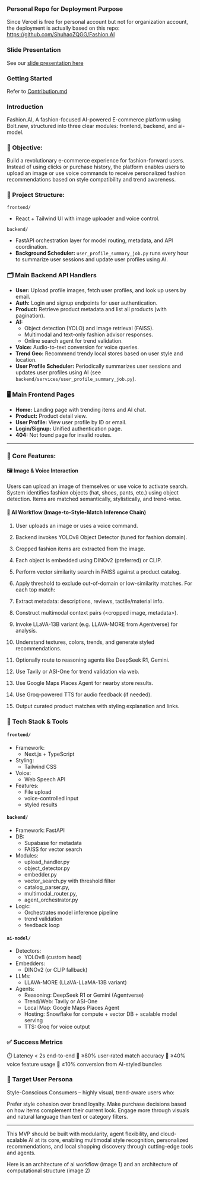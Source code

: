 ### Personal Repo for Deployment Purpose
Since Vercel is free for personal account but not for organization account, the deployment is actually based on this repo:
https://github.com/ShuhaoZQGG/Fashion.AI

### Slide Presentation
See our [slide presentation here](./assets/Raise%20Your%20Hackathon%20Team%20Jroq-Prosus.pdf) 

### Getting Started
Refer to [Contribution.md](./Contributing.md)

### Introduction
Fashion.AI, A fashion-focused AI-powered E-commerce platform using Bolt.new, structured into three clear modules: frontend, backend, and ai-model.

### 🎯 Objective:
Build a revolutionary e-commerce experience for fashion-forward users. Instead of using clicks or purchase history, the platform enables users to upload an image or use voice commands to receive personalized fashion recommendations based on style compatibility and trend awareness.

### 📁 Project Structure:
`frontend/` 
- React + Tailwind UI with image uploader and voice control.

`backend/`
- FastAPI orchestration layer for model routing, metadata, and API coordination.
- **Background Scheduler:** `user_profile_summary_job.py` runs every hour to summarize user sessions and update user profiles using AI.

### 🗂️ Main Backend API Handlers

- **User:** Upload profile images, fetch user profiles, and look up users by email.
- **Auth:** Login and signup endpoints for user authentication.
- **Product:** Retrieve product metadata and list all products (with pagination).
- **AI:**
  - Object detection (YOLO) and image retrieval (FAISS).
  - Multimodal and text-only fashion advisor responses.
  - Online search agent for trend validation.
- **Voice:** Audio-to-text conversion for voice queries.
- **Trend Geo:** Recommend trendy local stores based on user style and location.
- **User Profile Scheduler:** Periodically summarizes user sessions and updates user profiles using AI (see `backend/services/user_profile_summary_job.py`).

### 🖥️ Main Frontend Pages

- **Home:** Landing page with trending items and AI chat.
- **Product:** Product detail view.
- **User Profile:** View user profile by ID or email.
- **Login/Signup:** Unified authentication page.
- **404:** Not found page for invalid routes.

---

### 🧠 Core Features: 
#### 🖼️ Image & Voice Interaction
Users can upload an image of themselves or use voice to activate search.
System identifies fashion objects (hat, shoes, pants, etc.) using object detection.
Items are matched semantically, stylistically, and trend-wise.
#### 🤖 AI Workflow (Image-to-Style-Match Inference Chain)

1. User uploads an image or uses a voice command.

2. Backend invokes YOLOv8 Object Detector (tuned for fashion domain).

3. Cropped fashion items are extracted from the image.

4. Each object is embedded using DINOv2 (preferred) or CLIP.

5. Perform vector similarity search in FAISS against a product catalog.

6. Apply threshold to exclude out-of-domain or low-similarity matches.
For each top match:

7. Extract metadata: descriptions, reviews, tactile/material info.

8. Construct multimodal context pairs (<cropped image, metadata>).

9. Invoke LLaVA-13B variant (e.g. LLAVA-MORE from Agentverse) for analysis.

10. Understand textures, colors, trends, and generate styled recommendations.

11. Optionally route to reasoning agents like DeepSeek R1, Gemini.

12. Use Tavily or ASI-One for trend validation via web.

13. Use Google Maps Places Agent for nearby store results.

14. Use Groq-powered TTS for audio feedback (if needed).

15. Output curated product matches with styling explanation and links.

### 🔗 Tech Stack & Tools 
#### `frontend/`
- Framework: 
  - Next.js + TypeScript
- Styling:
  - Tailwind CSS
- Voice:
  - Web Speech API
- Features:
  - File upload
  - voice-controlled input
  - styled results

#### `backend/`
- Framework: FastAPI
- DB:
  - Supabase for metadata
  - FAISS for vector search
- Modules:
  - upload_handler.py
  - object_detector.py
  - embedder.py
  - vector_search.py with threshold filter
  - catalog_parser.py,
  - multimodal_router.py,
  - agent_orchestrator.py
- Logic:
  - Orchestrates model inference pipeline
  - trend validation
  - feedback loop

#### `ai-model/`
- Detectors:
  - YOLOv8 (custom head)
- Embedders:
  - DINOv2 (or CLIP fallback)
- LLMs:
  - LLAVA-MORE (LLaVA-LLaMA-13B variant)
- Agents:
  - Reasoning: DeepSeek R1 or Gemini (Agentverse)
  - Trend/Web: Tavily or ASI-One
  - Local Map: Google Maps Places Agent
  - Hosting: Snowflake for compute + vector DB + scalable model serving
  - TTS: Groq for voice output


### ✅ Success Metrics
⏱️ Latency < 2s end-to-end
🧠 ≥80% user-rated match accuracy
🔁 ≥40% voice feature usage
🛒 ≥10% conversion from AI-styled bundles

### 🧍 Target User Persona
Style-Conscious Consumers – highly visual, trend-aware users who:

Prefer style cohesion over brand loyalty.
Make purchase decisions based on how items complement their current look.
Engage more through visuals and natural language than text or category filters.

---

This MVP should be built with modularity, agent flexibility, and cloud-scalable AI at its core, enabling multimodal style recognition, personalized recommendations, and local shopping discovery through cutting-edge tools and agents.

Here is an architecture of ai workflow (image 1) and an architecture of computational structure (image 2)
